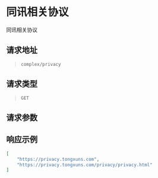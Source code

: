 # 同讯相关协议

同讯相关协议

## 请求地址

> `complex/privacy`

## 请求类型

> `GET`

## 请求参数

## 响应示例

```json
[
    "https://privacy.tongxuns.com",
    "https://privacy.tongxuns.com/privacy/privacy.html"
]
